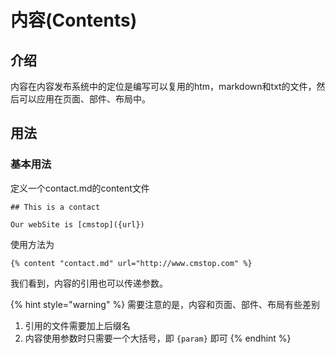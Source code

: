 # 内容\(Contents\)

## 介绍

内容在内容发布系统中的定位是编写可以复用的htm，markdown和txt的文件，然后可以应用在页面、部件、布局中。

## 用法

### 基本用法

定义一个contact.md的content文件

```text
## This is a contact

Our webSite is [cmstop]({url})
```

使用方法为

```text
{% content "contact.md" url="http://www.cmstop.com" %}
```

我们看到，内容的引用也可以传递参数。

{% hint style="warning" %}
需要注意的是，内容和页面、部件、布局有些差别

1. 引用的文件需要加上后缀名
2. 内容使用参数时只需要一个大括号，即 `{param}` 即可
{% endhint %}

